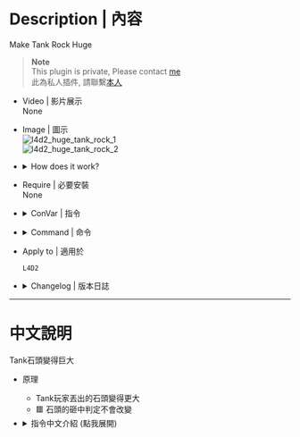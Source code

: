 # Description | 內容
Make Tank Rock Huge

> __Note__ <br/>
This plugin is private, Please contact [me](https://github.com/fbef0102/Game-Private_Plugin#私人插件列表-private-plugins-list)<br/>
此為私人插件, 請聯繫[本人](https://github.com/fbef0102/Game-Private_Plugin#私人插件列表-private-plugins-list)

* Video | 影片展示
<br/>None

* Image | 圖示
	<br/>![l4d2_huge_tank_rock_1](image/l4d2_huge_tank_rock_1.gif)
	<br/>![l4d2_huge_tank_rock_2](image/l4d2_huge_tank_rock_2.gif)

* <details><summary>How does it work?</summary>

	* Make Tank Rock Huge when tank throws tank rock
	* 🟥 Hitbox of tank rock is not changed
</details>

* Require | 必要安裝
<br/>None

* <details><summary>ConVar | 指令</summary>

	* cfg/sourcemod/l4d2_huge_tank_rock.cfg
		```php
		// 0=Plugin off, 1=Plugin on.
		l4d2_huge_tank_rock_enable "1"

		// The chance that rock become huge [1-100]%
		l4d2_huge_tank_rock_chance "100.0"

		// Minium Scale the tank rock model
		l4d2_huge_tank_rock_scale_min "1.3"

		// Maximum Scale the tank rock model
		l4d2_huge_tank_rock_scale_max "2.5"
		```
</details>

* <details><summary>Command | 命令</summary>

	None
</details>


* Apply to | 適用於
	```
	L4D2
	```

* <details><summary>Changelog | 版本日誌</summary>

	* v1.0 (2024-7-13)
		* Initial Release
</details>

- - - -
# 中文說明
Tank石頭變得巨大

* 原理
	* Tank玩家丟出的石頭變得更大
	* 🟥 石頭的砸中判定不會改變

* <details><summary>指令中文介紹 (點我展開)</summary>

	* cfg/sourcemod/l4d_huge_tank_rock.cfg
		```php
		// 0=關閉插件, 1=啟動插件
		l4d2_tank_hittable_reset_enable "1"

		// 石頭變得巨大的機率 [1-100]%
		l4d_huge_tank_rock_chance "100.0"

		// 石頭模型大小改變的最小比例
		l4d_huge_tank_rock_scale_min "1.3"

		// 石頭模型大小改變的最大比例
		l4d_huge_tank_rock_scale_max "2.5"
		```
</details>